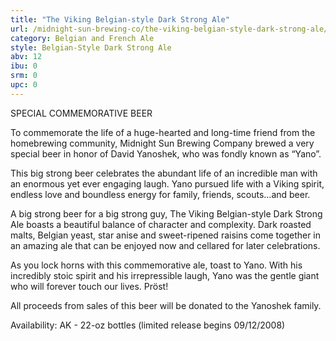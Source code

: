 ```yaml
---
title: "The Viking Belgian-style Dark Strong Ale"
url: /midnight-sun-brewing-co/the-viking-belgian-style-dark-strong-ale/
category: Belgian and French Ale
style: Belgian-Style Dark Strong Ale
abv: 12
ibu: 0
srm: 0
upc: 0
---
```

SPECIAL COMMEMORATIVE BEER

To commemorate the life of a huge-hearted and long-time friend from the homebrewing community, Midnight Sun Brewing Company brewed a very special beer in honor of David Yanoshek, who was fondly known as “Yano”. 

This big strong beer celebrates the abundant life of an incredible man with an enormous yet ever engaging laugh. Yano pursued life with a Viking spirit, endless love and boundless energy for family, friends, scouts…and beer. 

A big strong beer for a big strong guy, The Viking Belgian-style Dark Strong Ale boasts a beautiful balance of character and complexity. Dark roasted malts, Belgian yeast, star anise and sweet-ripened raisins come together in an amazing ale that can be enjoyed now and cellared for later celebrations. 

As you lock horns with this commemorative ale, toast to Yano. With his incredibly stoic spirit and his irrepressible laugh, Yano was the gentle giant who will forever touch our lives. Pröst! 

All proceeds from sales of this beer will be donated to the Yanoshek family.

Availability: 
AK - 22-oz bottles (limited release begins 09/12/2008)
